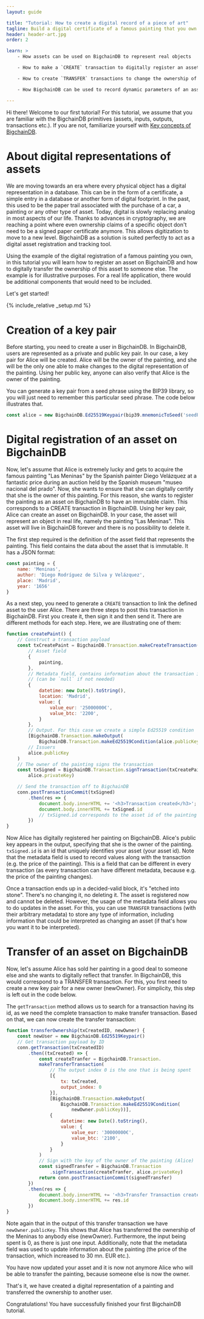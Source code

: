 ```yaml
---
layout: guide

title: "Tutorial: How to create a digital record of a piece of art"
tagline: Build a digital certificate of a famous painting that you own
header: header-art.jpg
order: 2

learn: >
    - How assets can be used on BigchainDB to represent real objects

    - How to make a `CREATE` transaction to digitally register an asset on BigchainDB

    - How to create `TRANSFER` transactions to change the ownership of an asset in BigchainDB

    - How BigchainDB can be used to record dynamic parameters of an asset

---
```


Hi there! Welcome to our first tutorial! For this tutorial, we assume that you are familiar with the BigchainDB primitives (assets, inputs, outputs, transactions etc.). If you are not, familiarize yourself with [Key concepts of BigchainDB](../key-concepts-of-bigchaindb/).

# About digital representations of assets

We are moving towards an era where every physical object has a digital representation in a database. This can be in the form of a certificate, a simple entry in a database or another form of digital footprint. In the past, this used to be the paper trail associated with the purchase of a car, a painting or any other type of asset. Today, digital is slowly replacing analog in most aspects of our life. Thanks to advances in cryptography, we are reaching a point where even ownership claims of a specific object don't need to be a signed paper certificate anymore. This allows digitization to move to a new level. BigchainDB as a solution is suited perfectly to act as a digital asset registration and tracking tool.

Using the example of the digital registration of a famous painting you own, in this tutorial you will learn how to register an asset on BigchainDB and how to digitally transfer the ownership of this asset to someone else. The example is for illustrative purposes. For a real life application, there would be additional components that would need to be included.

Let's get started!

{% include_relative _setup.md %}

# Creation of a key pair

Before starting, you need to create a user in BigchainDB. In BigchainDB, users are represented as a private and public key pair. In our case, a key pair for Alice will be created. Alice will be the owner of the painting, and she will be the only one able to make changes to the digital representation of the painting. Using her public key, anyone can also verify that Alice is the owner of the painting.

You can generate a key pair from a seed phrase using the BIP39 library, so you will just need to remember this particular seed phrase. The code below illustrates that.

```js
const alice = new BigchainDB.Ed25519Keypair(bip39.mnemonicToSeed('seedPhrase').slice(0,32))
```

# Digital registration of an asset on BigchainDB

Now, let's assume that Alice is extremely lucky and gets to acquire the famous painting "Las Meninas" by the Spanish painter Diego Velázquez at a fantastic price during an auction held by the Spanish museum "museo nacional del prado". Now, she wants to ensure that she can digitally certify that she is the owner of this painting. For this reason, she wants to register the painting as an asset on BigchainDB to have an immutable claim. This corresponds to a CREATE transaction in BigchainDB. Using her key pair, Alice can create an asset on BigchainDB. In your case, the asset will represent an object in real life, namely the painting "Las Meninas". This asset will live in BigchainDB forever and there is no possibility to delete it.

The first step required is the definition of the asset field that represents the painting. This field contains the data about the asset that is immutable. It has a JSON format:

```js
const painting = {
    name: 'Meninas',
    author: 'Diego Rodríguez de Silva y Velázquez',
    place: 'Madrid',
    year: '1656'
}
```

As a next step, you need to generate a `CREATE` transaction to link the defined asset to the user Alice. There are three steps to post this transaction in BigchainDB. First you create it, then sign it and then send it. There are different methods for each step. Here, we are illustrating one of them:

```js
function createPaint() {
    // Construct a transaction payload
    const txCreatePaint = BigchainDB.Transaction.makeCreateTransaction(
        // Asset field
        {
            painting,
        },
        // Metadata field, contains information about the transaction itself
        // (can be `null` if not needed)
        {
            datetime: new Date().toString(),
            location: 'Madrid',
            value: {
                value_eur: '25000000€',
                value_btc: '2200',
            }
        },
        // Output. For this case we create a simple Ed25519 condition
        [BigchainDB.Transaction.makeOutput(
            BigchainDB.Transaction.makeEd25519Condition(alice.publicKey))],
        // Issuers
        alice.publicKey
    )
    // The owner of the painting signs the transaction
    const txSigned = BigchainDB.Transaction.signTransaction(txCreatePaint,
        alice.privateKey)

    // Send the transaction off to BigchainDB
    conn.postTransactionCommit(txSigned)
        .then(res => {
            document.body.innerHTML += '<h3>Transaction created</h3>';
            document.body.innerHTML += txSigned.id
            // txSigned.id corresponds to the asset id of the painting
        })
}
```

Now Alice has digitally registered her painting on BigchainDB. Alice's public key appears in the output, specifying that she is the owner of the painting. `txSigned.id` is an id that uniquely identifies your asset (your asset id). Note that the metadata field is used to record values along with the transaction (e.g. the price of the painting). This is a field that can be different in every transaction (as every transaction can have different metadata, because e.g. the price of the painting changes).

Once a transaction ends up in a decided-valid block, it's "etched into stone". There's no changing it, no deleting it. The asset is registered now and cannot be deleted. However, the usage of the metadata field allows you to do updates in the asset. For this, you can use `TRANSFER` transactions (with their arbitrary metadata) to store any type of information, including information that could be interpreted as changing an asset (if that's how you want it to be interpreted).

# Transfer of an asset on BigchainDB

Now, let's assume Alice has sold her painting in a good deal to someone else and she wants to digitally reflect that transfer. In BigchainDB, this would correspond to a TRANSFER transaction. For this, you first need to create a new key pair for a new owner (newOwner). For simplicity, this step is left out in the code below.

The `getTransaction` method allows us to search for a transaction having its id, as we need the complete transaction to make transfer transaction.
Based on that, we can now create the transfer transaction:

```js
function transferOwnership(txCreatedID, newOwner) {
    const newUser = new BigchainDB.Ed25519Keypair()
    // Get transaction payload by ID
    conn.getTransaction(txCreatedID)
        .then((txCreated) => {
            const createTranfer = BigchainDB.Transaction.
            makeTransferTransaction(
                // The output index 0 is the one that is being spent
                [{
                    tx: txCreated,
                    output_index: 0
                }],
                [BigchainDB.Transaction.makeOutput(
                    BigchainDB.Transaction.makeEd25519Condition(
                        newOwner.publicKey))],
                {
                    datetime: new Date().toString(),
                    value: {
                        value_eur: '30000000€',
                        value_btc: '2100',
                    }
                }
            )
            // Sign with the key of the owner of the painting (Alice)
            const signedTransfer = BigchainDB.Transaction
                .signTransaction(createTranfer, alice.privateKey)
            return conn.postTransactionCommit(signedTransfer)
        })
        .then(res => {
            document.body.innerHTML += '<h3>Transfer Transaction created</h3>'
            document.body.innerHTML += res.id
        })
}
```

Note again that in the output of this transfer transaction we have `newOwner.publicKey`. This shows that Alice has transferred the ownership of the Meninas to anybody else (newOwner). Furthermore, the input being spent is 0, as there is just one input. Additionally, note that the metadata field was used to update information about the painting (the price of the transaction, which increased to 30 mn. EUR etc.).

You have now updated your asset and it is now not anymore Alice who will be able to transfer the painting, because someone else is now the owner.

That's it, we have created a digital representation of a painting and transferred the ownership to another user.

Congratulations! You have successfully finished your first BigchainDB tutorial.
